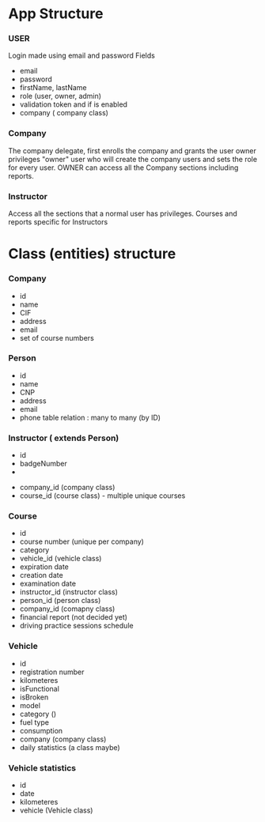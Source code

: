 # App Structure

### USER 
Login made using email and password
Fields 
- email
- password
- firstName, lastName
- role (user, owner, admin)
- validation token and if is enabled
- company ( company class)

### Company
The company delegate, first enrolls the company and grants the user owner privileges
"owner" user who will create the company users and sets the role for every user.
OWNER can access all the Company sections including reports.

### Instructor
Access all the sections that a normal user has privileges.
Courses and reports specific for Instructors

# Class (entities) structure

### Company
- id
- name
- CIF
- address
- email
- set of course numbers

### Person
- id 
- name
- CNP
- address
- email
- phone
 table relation : many to many (by ID)

### Instructor ( extends Person)
- id
- badgeNumber
- 

[comment]: <> (- person_id &#40;person class&#41;)
- company_id (company class)
- course_id (course class) - multiple unique courses

### Course
- id
- course number (unique per company)
- category
- vehicle_id (vehicle class)
- expiration date
- creation date
- examination date
- instructor_id (instructor class)
- person_id (person class)
- company_id (comapny class)
- financial report (not decided yet)
- driving practice sessions schedule

### Vehicle 
- id
- registration number
- kilometeres
- isFunctional
- isBroken
- model
- category ()
- fuel type
- consumption
- company (company class)
- daily statistics (a class maybe)

### Vehicle statistics
- id
- date
- kilometeres
- vehicle (Vehicle class)

